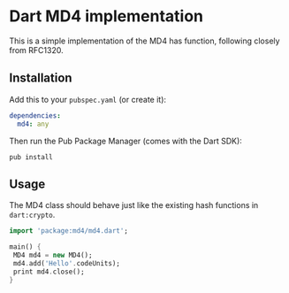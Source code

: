 Dart MD4 implementation
=======================

This is a simple implementation of the MD4 has function, following
closely from RFC1320.

Installation
------------

Add this to your `pubspec.yaml` (or create it):
```yaml
dependencies:
  md4: any
```
Then run the Pub Package Manager (comes with the Dart SDK):

    pub install

Usage
-----
 
The MD4 class should behave just like the existing hash functions in
`dart:crypto`.
 
 ```dart
import 'package:md4/md4.dart';

main() {
  MD4 md4 = new MD4();
  md4.add('Hello'.codeUnits);
  print md4.close();
}
```
